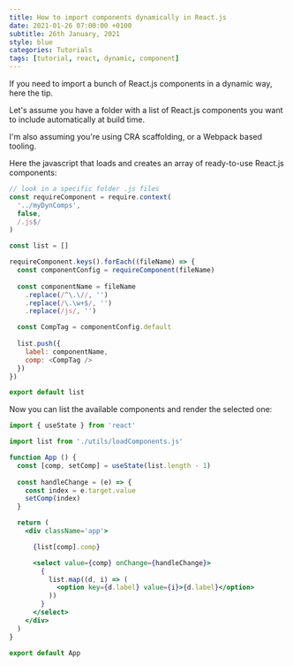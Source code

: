 ```yaml
---
title: How to import components dynamically in React.js
date: 2021-01-26 07:00:00 +0100
subtitle: 26th January, 2021
style: blue
categories: Tutorials
tags: [tutorial, react, dynamic, component]
---
```


If you need to import a bunch of React.js components in a dynamic way, here the tip.

Let's assume you have a folder with a list of React.js components you want to include automatically at build time.

I'm also assuming you're using CRA scaffolding, or a Webpack based tooling.

Here the javascript that loads and creates an array of ready-to-use React.js components:

```js
// look in a specific folder .js files
const requireComponent = require.context(
  '../myDynComps',
  false,
  /.js$/
)

const list = []

requireComponent.keys().forEach((fileName) => {
  const componentConfig = requireComponent(fileName)
  
  const componentName = fileName
    .replace(/^\.\//, '')
    .replace(/\.\w+$/, '')
    .replace(/js/, '')

  const CompTag = componentConfig.default
  
  list.push({
    label: componentName,
    comp: <CompTag />
  })
})

export default list
```

Now you can list the available components and render the selected one:

```jsx
import { useState } from 'react'

import list from './utils/loadComponents.js'

function App () {
  const [comp, setComp] = useState(list.length - 1)
    
  const handleChange = (e) => {
    const index = e.target.value
    setComp(index)
  }

  return (
    <div className='app'>

      {list[comp].comp}

      <select value={comp} onChange={handleChange}>
        {
          list.map((d, i) => (
            <option key={d.label} value={i}>{d.label}</option>
          ))
        }
      </select>
    </div>
  )
}

export default App
```

